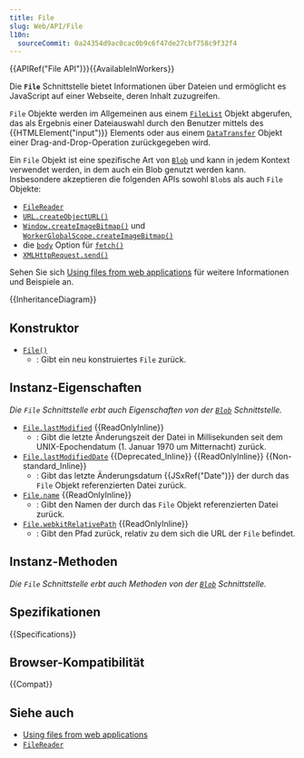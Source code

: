 ```yaml
---
title: File
slug: Web/API/File
l10n:
  sourceCommit: 0a24354d9ac0cac0b9c6f47de27cbf758c9f32f4
---
```


{{APIRef("File API")}}{{AvailableInWorkers}}

Die **`File`** Schnittstelle bietet Informationen über Dateien und ermöglicht es JavaScript auf einer Webseite, deren Inhalt zuzugreifen.

`File` Objekte werden im Allgemeinen aus einem [`FileList`](/de/docs/Web/API/FileList) Objekt abgerufen, das als Ergebnis einer Dateiauswahl durch den Benutzer mittels des {{HTMLElement("input")}} Elements oder aus einem [`DataTransfer`](/de/docs/Web/API/DataTransfer) Objekt einer Drag-and-Drop-Operation zurückgegeben wird.

Ein `File` Objekt ist eine spezifische Art von [`Blob`](/de/docs/Web/API/Blob) und kann in jedem Kontext verwendet werden, in dem auch ein Blob genutzt werden kann. Insbesondere akzeptieren die folgenden APIs sowohl `Blob`s als auch `File` Objekte:

- [`FileReader`](/de/docs/Web/API/FileReader)
- [`URL.createObjectURL()`](/de/docs/Web/API/URL/createObjectURL_static)
- [`Window.createImageBitmap()`](/de/docs/Web/API/Window/createImageBitmap) und [`WorkerGlobalScope.createImageBitmap()`](/de/docs/Web/API/WorkerGlobalScope/createImageBitmap)
- die [`body`](/de/docs/Web/API/RequestInit#body) Option für [`fetch()`](/de/docs/Web/API/Window/fetch)
- [`XMLHttpRequest.send()`](/de/docs/Web/API/XMLHttpRequest/send)

Sehen Sie sich [Using files from web applications](/de/docs/Web/API/File_API/Using_files_from_web_applications) für weitere Informationen und Beispiele an.

{{InheritanceDiagram}}

## Konstruktor

- [`File()`](/de/docs/Web/API/File/File)
  - : Gibt ein neu konstruiertes `File` zurück.

## Instanz-Eigenschaften

_Die `File` Schnittstelle erbt auch Eigenschaften von der [`Blob`](/de/docs/Web/API/Blob) Schnittstelle._

- [`File.lastModified`](/de/docs/Web/API/File/lastModified) {{ReadOnlyInline}}
  - : Gibt die letzte Änderungszeit der Datei in Millisekunden seit dem UNIX-Epochendatum (1. Januar 1970 um Mitternacht) zurück.
- [`File.lastModifiedDate`](/de/docs/Web/API/File/lastModifiedDate) {{Deprecated_Inline}} {{ReadOnlyInline}} {{Non-standard_Inline}}
  - : Gibt das letzte Änderungsdatum {{JSxRef("Date")}} der durch das `File` Objekt referenzierten Datei zurück.
- [`File.name`](/de/docs/Web/API/File/name) {{ReadOnlyInline}}
  - : Gibt den Namen der durch das `File` Objekt referenzierten Datei zurück.
- [`File.webkitRelativePath`](/de/docs/Web/API/File/webkitRelativePath) {{ReadOnlyInline}}
  - : Gibt den Pfad zurück, relativ zu dem sich die URL der `File` befindet.

## Instanz-Methoden

_Die `File` Schnittstelle erbt auch Methoden von der [`Blob`](/de/docs/Web/API/Blob) Schnittstelle._

## Spezifikationen

{{Specifications}}

## Browser-Kompatibilität

{{Compat}}

## Siehe auch

- [Using files from web applications](/de/docs/Web/API/File_API/Using_files_from_web_applications)
- [`FileReader`](/de/docs/Web/API/FileReader)

